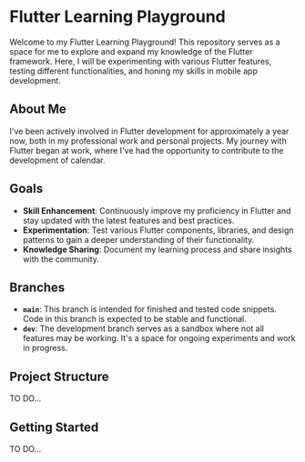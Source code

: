 # Flutter Learning Playground

Welcome to my Flutter Learning Playground! This repository serves as a space for me to explore and expand my knowledge of the Flutter framework. Here, I will be experimenting with various Flutter features, testing different functionalities, and honing my skills in mobile app development.

## About Me

I've been actively involved in Flutter development for approximately a year now, both in my professional work and personal projects. My journey with Flutter began at work, where I've had the opportunity to contribute to the development of calendar.

## Goals

- **Skill Enhancement**: Continuously improve my proficiency in Flutter and stay updated with the latest features and best practices.
- **Experimentation**: Test various Flutter components, libraries, and design patterns to gain a deeper understanding of their functionality.
- **Knowledge Sharing**: Document my learning process and share insights with the community.

## Branches

- **`main`**: This branch is intended for finished and tested code snippets. Code in this branch is expected to be stable and functional.
- **`dev`**: The development branch serves as a sandbox where not all features may be working. It's a space for ongoing experiments and work in progress.

## Project Structure

TO DO...

## Getting Started

TO DO...
